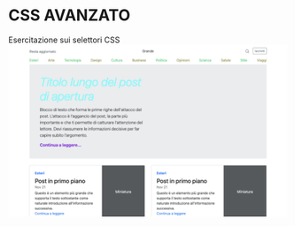 # CSS AVANZATO 
Esercitazione sui selettori CSS
![Schermata.png](https://github.com/Mirkocole/M3-W1D1/blob/main/Schermata.png)
